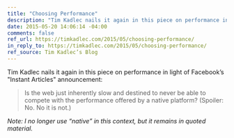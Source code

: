 ```yaml
---
title: "Choosing Performance"
description: "Tim Kadlec nails it again in this piece on performance in light of Facebook’s “Instant Articles” announcement."
date: 2015-05-20 14:06:14 -04:00
comments: false
ref_url: https://timkadlec.com/2015/05/choosing-performance/
in_reply_to: https://timkadlec.com/2015/05/choosing-performance/
ref_source: Tim Kadlec’s Blog
---
```


Tim Kadlec nails it again in this piece on performance in light of Facebook’s "Instant Articles" announcement:

> Is the web just inherently slow and destined to never be able to compete with the performance offered by a native platform? (Spoiler: No. No it is not.)

_Note: I no longer use “native” in this context, but it remains in quoted material._
